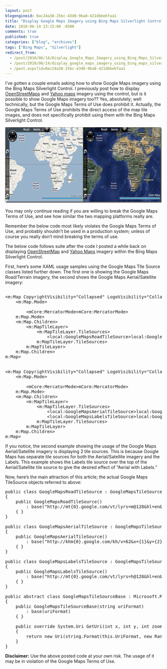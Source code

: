 ```yaml
---
layout: post
blogengineid: 0ac24a38-25bc-43d8-9ba8-421dbbebfaa1
title: "Display Google Maps Imagery using Bing Maps Silverlight Control"
date: 2010-06-14 23:15:00 -0500
comments: true
published: true
categories: ["blog", "archives"]
tags: ["Bing Maps", "Silverlight"]
redirect_from: 
  - /post/2010/06/14/Display_Google_Maps_Imagery_using_Bing_Maps_Silverlight_Control
  - /post/2010/06/14/display_google_maps_imagery_using_bing_maps_silverlight_control
  - /post.aspx?id=0ac24a38-25bc-43d8-9ba8-421dbbebfaa1
---
```

<!-- more -->

I&rsquo;ve gotten a couple emails asking how to show Google Maps imagery using the Bing Maps Silverlight Control. I previously post how to display <a href="/post/2009/11/12/Display_OpenStreetMap_Imagery_using_Bing_Maps_Silverlight_Control_Version_1_RTW.aspx">OpenStreetMaps</a> and <a href="/post/2009/03/20/Virtual-Earth-Silverlight-Overlay-OpenStreetMap2c-OpenAerialMap-and-Yahoo-Map-Imagery-using-Custom-Tile-Layers!.aspx">Yahoo maps</a> imagery using the control, but is it possible to show Google Maps imagery too?? Yes, absolutely; well technically, but the Google Maps Terms of Use does prohibit it. Actually, the Google Maps Terms of Use prohibits the direct access of the map tile images, and does not specifically prohibit using them with the Bing Maps Silverlight Control.

<a href="/images/posts/SLBingMapsControl_GoogleMapsImagery.png"><img style="border-bottom: 0px; border-left: 0px; display: inline; border-top: 0px; border-right: 0px" title="SLBingMapsControl_GoogleMapsImagery" src="/images/posts/SLBingMapsControl_GoogleMapsImagery_thumb.png" border="0" alt="SLBingMapsControl_GoogleMapsImagery" width="644" height="243" /></a>

You may only continue reading if you are willing to break the Google Maps Terms of Use, and see how similar the two mapping platforms really are.

Remember the below code most likely violates the Google Maps Terms of Use, and probably shouldn&rsquo;t be used in a production system; unless of course you really don&rsquo;t mind breaking the terms of use.

The below code follows suite after the code I posted a while back on displaying <a href="/post/2009/11/12/Display_OpenStreetMap_Imagery_using_Bing_Maps_Silverlight_Control_Version_1_RTW.aspx">OpenStreetMap</a> and <a href="/post/2009/03/20/Virtual-Earth-Silverlight-Overlay-OpenStreetMap2c-OpenAerialMap-and-Yahoo-Map-Imagery-using-Custom-Tile-Layers!.aspx">Yahoo Maps</a> imagery within the Bing Maps Silverlight Control.

First, here&rsquo;s some XAML usage samples using the Google Maps TIle Source classes listed further down. The first one is showing the Google Maps Road/Terrain imagery, the second shows the Google Maps Aerial/Satellite imagery:
<pre class="csharpcode"><span class="rem"><!-- Display Google Maps Road/Terrain Imagery --></span>
<span class="kwrd"><</span><span class="html">m:Map</span> <span class="attr">CopyrightVisibility</span><span class="kwrd">="Collapsed"</span> <span class="attr">LogoVisibility</span><span class="kwrd">="Collapsed"</span><span class="kwrd">></span>
    <span class="kwrd"><</span><span class="html">m:Map.Mode</span><span class="kwrd">></span>
        <span class="rem"><!-- Do Not Display Bing Maps Imagery --></span>
        <span class="kwrd"><</span><span class="html">mCore:MercatorMode</span><span class="kwrd">></</span><span class="html">mCore:MercatorMode</span><span class="kwrd">></span>
    <span class="kwrd"></</span><span class="html">m:Map.Mode</span><span class="kwrd">></span>
    <span class="kwrd"><</span><span class="html">m:Map.Children</span><span class="kwrd">></span>
        <span class="kwrd"><</span><span class="html">m:MapTileLayer</span><span class="kwrd">></span>
            <span class="kwrd"><</span><span class="html">m:MapTileLayer.TileSources</span><span class="kwrd">></span>
                <span class="kwrd"><</span><span class="html">local:GoogleMapsRoadTileSource</span><span class="kwrd">></</span><span class="html">local:GoogleMapsRoadTileSource</span><span class="kwrd">></span>
            <span class="kwrd"></</span><span class="html">m:MapTileLayer.TileSources</span><span class="kwrd">></span>
        <span class="kwrd"></</span><span class="html">m:MapTileLayer</span><span class="kwrd">></span>
    <span class="kwrd"></</span><span class="html">m:Map.Children</span><span class="kwrd">></span>
<span class="kwrd"></</span><span class="html">m:Map</span><span class="kwrd">></span>

<span class="rem"><!-- Display Google Maps Aerial/Satellite Imagery with Labels --></span>
<span class="kwrd"><</span><span class="html">m:Map</span> <span class="attr">CopyrightVisibility</span><span class="kwrd">="Collapsed"</span> <span class="attr">LogoVisibility</span><span class="kwrd">="Collapsed"</span><span class="kwrd">></span>
    <span class="kwrd"><</span><span class="html">m:Map.Mode</span><span class="kwrd">></span>
        <span class="rem"><!-- Do Not Display Bing Maps Imagery --></span>
        <span class="kwrd"><</span><span class="html">mCore:MercatorMode</span><span class="kwrd">></</span><span class="html">mCore:MercatorMode</span><span class="kwrd">></span>
    <span class="kwrd"></</span><span class="html">m:Map.Mode</span><span class="kwrd">></span>
    <span class="kwrd"><</span><span class="html">m:Map.Children</span><span class="kwrd">></span>
        <span class="kwrd"><</span><span class="html">m:MapTileLayer</span><span class="kwrd">></span>
            <span class="kwrd"><</span><span class="html">m:MapTileLayer.TileSources</span><span class="kwrd">></span>
                <span class="kwrd"><</span><span class="html">local:GoogleMapsAerialTileSource</span><span class="kwrd">></</span><span class="html">local:GoogleMapsAerialTileSource</span><span class="kwrd">></span>
                <span class="kwrd"><</span><span class="html">local:GoogleMapsLabelsTileSource</span><span class="kwrd">></</span><span class="html">local:GoogleMapsLabelsTileSource</span><span class="kwrd">></span>
            <span class="kwrd"></</span><span class="html">m:MapTileLayer.TileSources</span><span class="kwrd">></span>
        <span class="kwrd"></</span><span class="html">m:MapTileLayer</span><span class="kwrd">></span>
    <span class="kwrd"></</span><span class="html">m:Map.Children</span><span class="kwrd">></span>
<span class="kwrd"></</span><span class="html">m:Map</span><span class="kwrd">></span></pre>

<!-- .csharpcode, .csharpcode pre { 	font-size: small; 	color: black; 	font-family: consolas, "Courier New", courier, monospace; 	background-color: #ffffff; 	/*white-space: pre;*/ } .csharpcode pre { margin: 0em; } .csharpcode .rem { color: #008000; } .csharpcode .kwrd { color: #0000ff; } .csharpcode .str { color: #006080; } .csharpcode .op { color: #0000c0; } .csharpcode .preproc { color: #cc6633; } .csharpcode .asp { background-color: #ffff00; } .csharpcode .html { color: #800000; } .csharpcode .attr { color: #ff0000; } .csharpcode .alt  { 	background-color: #f4f4f4; 	width: 100%; 	margin: 0em; } .csharpcode .lnum { color: #606060; } -->

 

If you notice, the second example showing the usage of the Google Maps Aerial/Satellite imagery is displaying 2 tile sources. This is because Google Maps has separate tile sources for both the Aerial/Satellite imagery and the Labels. This example shows the Labels tile source over the top of the Aerial/Satellite tile source to give the desired effect of &ldquo;Aerial with Labels.&rdquo;

Now, here&rsquo;s the main attraction of this article; the actual Google Maps TileSource objects referred to above:
<pre class="csharpcode"><span class="kwrd">public</span> <span class="kwrd">class</span> GoogleMapsRoadTileSource : GoogleMapsTileSourceBase
{
    <span class="kwrd">public</span> GoogleMapsRoadTileSource()
        : <span class="kwrd">base</span>(<span class="str">"http://mt{0}.google.com/vt/lyrs=m@128&amp;hl=en&amp;x={1}&amp;y={2}&amp;z={3}&amp;s="</span>)
    { }
}

<span class="kwrd">public</span> <span class="kwrd">class</span> GoogleMapsAerialTileSource : GoogleMapsTileSourceBase
{
    <span class="kwrd">public</span> GoogleMapsAerialTileSource()
        : <span class="kwrd">base</span>(<span class="str">"http://khm{0}.google.com/kh/v=62&amp;x={1}&amp;y={2}&amp;z={3}&amp;s="</span>)
    { }
}

<span class="kwrd">public</span> <span class="kwrd">class</span> GoogleMapsLabelsTileSource : GoogleMapsTileSourceBase
{
    <span class="kwrd">public</span> GoogleMapsLabelsTileSource()
        : <span class="kwrd">base</span>(<span class="str">"http://mt{0}.google.com/vt/lyrs=h@128&amp;hl=en&amp;x={1}&amp;y={2}&amp;z={3}&amp;s="</span>)
    { }
}

<span class="kwrd">public</span> <span class="kwrd">abstract</span> <span class="kwrd">class</span> GoogleMapsTileSourceBase : Microsoft.Maps.MapControl.TileSource
{
    <span class="kwrd">public</span> GoogleMapsTileSourceBase(<span class="kwrd">string</span> uriFormat)
        : <span class="kwrd">base</span>(uriFormat)
    { }

    <span class="kwrd">public</span> <span class="kwrd">override</span> System.Uri GetUri(<span class="kwrd">int</span> x, <span class="kwrd">int</span> y, <span class="kwrd">int</span> zoomLevel)
    {
        <span class="kwrd">return</span> <span class="kwrd">new</span> Uri(<span class="kwrd">string</span>.Format(<span class="kwrd">this</span>.UriFormat, <span class="kwrd">new</span> Random().Next() % 4, x, y, zoomLevel));
    }
}</pre>

<!-- .csharpcode, .csharpcode pre { 	font-size: small; 	color: black; 	font-family: consolas, "Courier New", courier, monospace; 	background-color: #ffffff; 	/*white-space: pre;*/ } .csharpcode pre { margin: 0em; } .csharpcode .rem { color: #008000; } .csharpcode .kwrd { color: #0000ff; } .csharpcode .str { color: #006080; } .csharpcode .op { color: #0000c0; } .csharpcode .preproc { color: #cc6633; } .csharpcode .asp { background-color: #ffff00; } .csharpcode .html { color: #800000; } .csharpcode .attr { color: #ff0000; } .csharpcode .alt  { 	background-color: #f4f4f4; 	width: 100%; 	margin: 0em; } .csharpcode .lnum { color: #606060; } -->

 

**Disclaimer:** Use the above posted code at your own risk. The usage of it may be in violation of the Google Maps Terms of Use.
